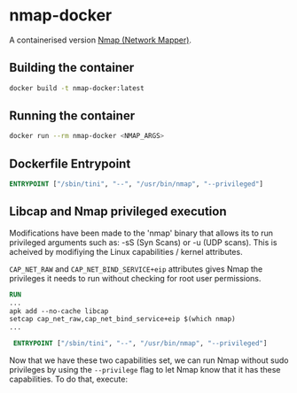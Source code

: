 # nmap-docker
A containerised version [Nmap (Network Mapper)](https://nmap.org/).

## Building the container
```bash
docker build -t nmap-docker:latest
```
## Running the container
```bash
docker run --rm nmap-docker <NMAP_ARGS>
```

## Dockerfile Entrypoint
```dockerfile
ENTRYPOINT ["/sbin/tini", "--", "/usr/bin/nmap", "--privileged"]
```

## Libcap and Nmap privileged execution
Modifications have been made to the 'nmap' binary that allows its to run privileged arguments such as: -sS (Syn Scans) or -u (UDP scans).
This is acheived by modifiying the Linux capabilities / kernel attributes.

`CAP_NET_RAW` and `CAP_NET_BIND_SERVICE+eip` attributes gives Nmap the privileges it needs to run without checking for root user permissions.

```dockerfile
RUN
...
apk add --no-cache libcap
setcap cap_net_raw,cap_net_bind_service+eip $(which nmap)
...

 ENTRYPOINT ["/sbin/tini", "--", "/usr/bin/nmap", "--privileged"]
```

Now that we have these two capabilities set, we can run Nmap without sudo privileges by using the `--privilege` flag to let Nmap know that it has these capabilities. To do that, execute: